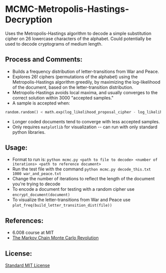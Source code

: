 # MCMC-Metropolis-Hastings-Decryption
Uses the Metropolis-Hastings algorithm to decode a simple substitution cipher on 26 lowercase characters of the alphabet.
Could potentially be used to decode cryptograms of medium length.

## Process and Comments:
- Builds a frequency distribution of letter-transitions from War and Peace.
- Explores 26! ciphers (permutations of the alphabet) using the Metropolis-Hastings algorithm greedily, by maximizing the log-likelihood of the document, based on the letter-transition distribution.
- Metropolis-Hastings avoids local maxima, and usually converges to the correct solution within 3000 "accepted samples." 
- A sample is accepted when:
```python
random.random() < math.exp(log_likelihood_proposal_cipher - log_likelihood_current_cipher)
```
- Longer coded documents tend to converge with less accepted samples.
- Only requires `matplotlib` for visualization -- can run with only standard python libraries.

## Usage:
- Format to run is: `python mcmc.py <path to file to decode> <number of iterations> <path to reference document>`
- Run the test file with the command `python mcmc.py decode_this.txt 1000 war_and_peace.txt`
- Change the number of iterations to reflect the length of the document you're trying to decode
- To encode a document for testing with a random cipher use `encrypt_document(document)`
- To visualize the letter-transitions from War and Peace use `plot_freq(build_letter_transition_dist(file))`

## References:
- 6.008 course at MIT
- [The Markov Chain Monte Carlo Revolution](http://statweb.stanford.edu/~cgates/PERSI/papers/MCMCRev.pdf) 

## License:
[Standard MIT License](../master/LICENSE)
